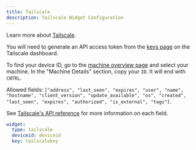 ```yaml
---
title: Tailscale
description: Tailscale Widget Configuration
---
```


Learn more about [Tailscale](https://github.com/tailscale/tailscale).

You will need to generate an API access token from the [keys page](https://login.tailscale.com/admin/settings/keys) on the Tailscale dashboard.

To find your device ID, go to the [machine overview page](https://login.tailscale.com/admin/machines) and select your machine. In the "Machine Details" section, copy your `ID`. It will end with `CNTRL`.

Allowed fields: `["address", "last_seen", "expires", "user", "name", "hostname", "client_version", "update_available", "os", "created", "last_seen", "expires", "authorized", "is_external", "tags"]`.

See [Tailscale's API reference](https://tailscale.com/api#tag/devices/get/device/{deviceId}) for more information on each field.

```yaml
widget:
  type: tailscale
  deviceid: deviceid
  key: tailscalekey
```
